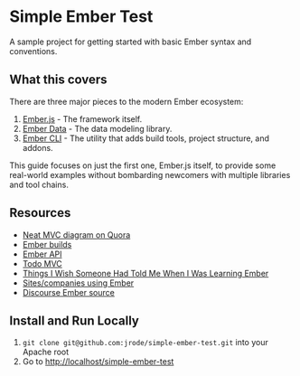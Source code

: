 # Simple Ember Test

A sample project for getting started with basic Ember syntax and conventions.

## What this covers

There are three major pieces to the modern Ember ecosystem:

1. [Ember.js](https://github.com/emberjs/ember.js) - The framework itself.
2. [Ember Data](https://github.com/emberjs/data) - The data modeling library.
3. [Ember CLI](http://www.ember-cli.com/) - The utility that adds build tools, project structure, and addons. 

This guide focuses on just the first one, Ember.js itself, to provide some real-world examples without bombarding newcomers with multiple libraries and tool chains.

## Resources

- [Neat MVC diagram on Quora](http://www.quora.com/What-is-the-best-way-to-learn-Ember-js)
- [Ember builds](http://emberjs.com/builds/)
- [Ember API](http://emberjs.com/api/)
- [Todo MVC](http://todomvc.com/)
- [Things I Wish Someone Had Told Me When I Was Learning Ember](http://landongn.com/ember/things-i-wish-someone-had-told-me-when-i-was-learning-ember-js/)
- [Sites/companies using Ember](http://emberjs.com/ember-users/)
- [Discourse Ember source](https://github.com/discourse/discourse/tree/master/app/assets/javascripts)

## Install and Run Locally

1. `git clone git@github.com:jrode/simple-ember-test.git` into your Apache root
2. Go to [http://localhost/simple-ember-test](http://localhost/simple-ember-test)


